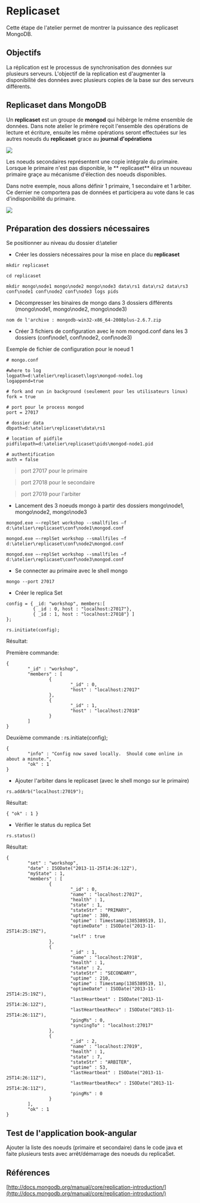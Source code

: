 # Replicaset

Cette étape de l'atelier permet de montrer la puissance des replicaset MongoDB. 

## Objectifs 

La réplication est le processus de synchronisation des données sur plusieurs serveurs. L'objectif de la replication est d'augmenter la disponibilité des données avec plusieurs copies de la base sur des serveurs différents.

## Replicaset dans MongoDB

Un **replicaset** est un groupe de **mongod** qui hébèrge le même ensemble de données. Dans note atelier le primère reçoit l'ensemble des opérations de lecture et écriture, ensuite les même opérations seront effectuées sur les autres noeuds du **replicaset** grace au **journal d'opérations**

![](images/replica-set-read-write-operations-primary.png)

Les noeuds secondaires représentent une copie intégrale du primaire. Lorsque le primaire n'est pas disponible, le ** replicaset** élira un nouveau primaire graçe au mécanisme d'élection des noeuds disponibles.

Dans notre exemple, nous allons définir 1 primaire, 1 secondaire et 1 arbiter. Ce dernier ne comportera pas de données et participera au vote dans le cas d'indisponibilité du primaire.

![](images/replica-set-primary-with-secondary-and-arbiter.png)

## Préparation des dossiers nécessaires

Se positionner au niveau du dossier d:\atelier

- Créer les dossiers nécessaires pour la mise en place du **replicaset**

```
mkdir replicaset

cd replicaset

mkdir mongo\node1 mongo\node2 mongo\node3 data\rs1 data\rs2 data\rs3 conf\node1 conf\node2 conf\node3 logs pids
```

- Décompresser les binaires de mongo dans 3 dossiers différents (mongo\node1, mongo\node2, mongo\node3)

```
nom de l'archive : mongodb-win32-x86_64-2008plus-2.6.7.zip
```

- Créer 3 fichiers de configuration avec le nom mongod.conf dans les 3 dossiers (conf\node1, conf\node2, conf\node3)

Exemple de fichier de configuration pour le noeud 1

```
# mongo.conf

#where to log
logpath=d:\atelier\replicaset\logs\mongod-node1.log
logappend=true

# fork and run in background (seulement pour les utilisateurs linux)
fork = true

# port pour le process mongod
port = 27017

# dossier data
dbpath=d:\atelier\replicaset\data\rs1

# location of pidfile
pidfilepath=d:\atelier\replicaset\pids\mongod-node1.pid

# authentification
auth = false
```

>port 27017 pour le primaire

>port 27018 pour le secondaire

>port 27019 pour l'arbiter


- Lancement des 3 noeuds mongo à partir des dossiers mongo\node1, mongo\node2, mongo\node3

```
mongod.exe –-replSet workshop --smallfiles –f d:\atelier\replicaset\conf\node1\mongod.conf

mongod.exe –-replSet workshop --smallfiles –f d:\atelier\replicaset\conf\node2\mongod.conf

mongod.exe –-replSet workshop --smallfiles –f d:\atelier\replicaset\conf\node3\mongod.conf
```

- Se connecter au primaire avec le shell mongo

```
mongo --port 27017
```

- Créer le replica Set

```
config = { _id: "workshop", members:[
          { _id : 0, host : "localhost:27017"},
          { _id : 1, host : "localhost:27018"} ]
};

rs.initiate(config);
```

Résultat:

Première commande:

```
{
        "_id" : "workshop",
        "members" : [
                {
                        "_id" : 0,
                        "host" : "localhost:27017"
                },
                {
                        "_id" : 1,
                        "host" : "localhost:27018"
                }
        ]
}
```

Deuxième commande : rs.initiate(config);

```
{
        "info" : "Config now saved locally.  Should come online in about a minute.",
        "ok" : 1
}
```

- Ajouter l'arbiter dans le replicaset (avec le shell mongo sur le primaire)

```
rs.addArb("localhost:27019");
```

Résultat:

```
{ "ok" : 1 }
```

- Vérifier le status du replica Set

```
rs.status()
```

Résultat:

```
{
        "set" : "workshop",
        "date" : ISODate("2013-11-25T14:26:12Z"),
        "myState" : 1,
        "members" : [
                {
                        "_id" : 0,
                        "name" : "localhost:27017",
                        "health" : 1,
                        "state" : 1,
                        "stateStr" : "PRIMARY",
                        "uptime" : 380,
                        "optime" : Timestamp(1385389519, 1),
                        "optimeDate" : ISODate("2013-11-25T14:25:19Z"),
                        "self" : true
                },
                {
                        "_id" : 1,
                        "name" : "localhost:27018",
                        "health" : 1,
                        "state" : 2,
                        "stateStr" : "SECONDARY",
                        "uptime" : 210,
                        "optime" : Timestamp(1385389519, 1),
                        "optimeDate" : ISODate("2013-11-25T14:25:19Z"),
                        "lastHeartbeat" : ISODate("2013-11-25T14:26:12Z"),
                        "lastHeartbeatRecv" : ISODate("2013-11-25T14:26:11Z"),
                        "pingMs" : 0,
                        "syncingTo" : "localhost:27017"
                },
                {
                        "_id" : 2,
                        "name" : "localhost:27019",
                        "health" : 1,
                        "state" : 7,
                        "stateStr" : "ARBITER",
                        "uptime" : 53,
                        "lastHeartbeat" : ISODate("2013-11-25T14:26:11Z"),
                        "lastHeartbeatRecv" : ISODate("2013-11-25T14:26:11Z"),
                        "pingMs" : 0
                }
        ],
        "ok" : 1
}
```

## Test de l'application book-angular
Ajouter la liste des noeuds (primaire et secondaire) dans le code java et faite plusieurs tests avec arrêt/démarrage des noeuds du replicaSet.

## Références
[http://docs.mongodb.org/manual/core/replication-introduction/](http://docs.mongodb.org/manual/core/replication-introduction/)